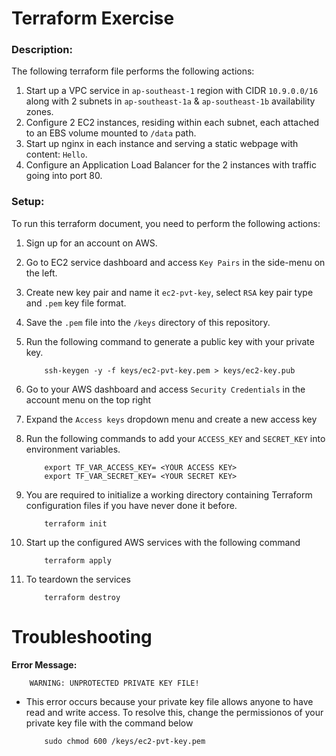 <h1>Terraform Exercise</h1>

<h3>Description:</h3>

The following terraform file performs the following actions:

1. Start up a VPC service in `ap-southeast-1` region with CIDR `10.9.0.0/16` along with 2 subnets in `ap-southeast-1a` & `ap-southeast-1b` availability zones.
2. Configure 2 EC2 instances, residing within each subnet, each attached to an EBS volume mounted to `/data` path.
3. Start up nginx in each instance and serving a static webpage with content: `Hello`.
4. Configure an Application Load Balancer for the 2 instances with traffic going into port 80.

<h3>Setup:</h3>

To run this terraform document, you need to perform the following actions:

1. Sign up for an account on AWS.
2. Go to EC2 service dashboard and access `Key Pairs` in the side-menu on the left.
3. Create new key pair and name it `ec2-pvt-key`, select `RSA` key pair type and `.pem` key file format.
4. Save the `.pem` file into the `/keys` directory of this repository.
5. Run the following command to generate a public key with your private key.

    ``` 
        ssh-keygen -y -f keys/ec2-pvt-key.pem > keys/ec2-key.pub
    ```

6. Go to your AWS dashboard and access `Security Credentials` in the account menu on the top right
7. Expand the `Access keys` dropdown menu and create a new access key
8. Run the following commands to add your `ACCESS_KEY` and `SECRET_KEY` into environment variables.
    ```
        export TF_VAR_ACCESS_KEY= <YOUR ACCESS KEY>
        export TF_VAR_SECRET_KEY= <YOUR SECRET KEY>
    ```

9. You are required to initialize a working directory containing Terraform configuration files if you have never done it before.
    ```angular2html
        terraform init
    ```
10. Start up the configured AWS services with the following command
    ```angular2html
        terraform apply
    ```
    
11. To teardown the services

    ```angular2html
        terraform destroy
    ```


<h1>Troubleshooting</h1>


**Error Message:**
```
    WARNING: UNPROTECTED PRIVATE KEY FILE!
```
- This error occurs because your private key file allows anyone to have read and write access. To resolve this, change the permissionos of your private key file with the command below
    ```angular2html
        sudo chmod 600 /keys/ec2-pvt-key.pem
    ```
